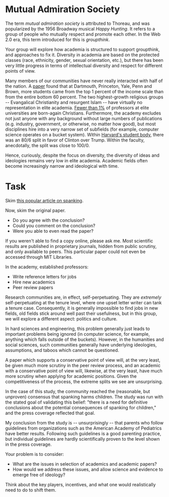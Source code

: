 # Mutual Admiration Society 

The term *mutual admiration society* is attributed to Thoreau, and was
popularized by the 1956 Broadway musical *Happy Hunting*. It refers to
a group of people who mutually respect and promote each other. In the
Web 2.0 era, this term introduced for this is *groupthink*.

Your group will explore how academia is structured to support
groupthink, and approaches to fix it. Diversity in academia are based
on the protected classes (race, ethnicity, gender, sexual orientation,
etc.), but there has been very little progress in terms of
intellectual diversity and respect for different points of view.

Many members of our communities have never really interacted with half
of the nation. A
[paper](https://www.nytimes.com/interactive/2017/01/18/upshot/some-colleges-have-more-students-from-the-top-1-percent-than-the-bottom-60.html)
found that at Dartmouth, Princeton, Yale, Penn and Brown, more
students came from the top 1 percent of the income scale than from the
entire bottom 60 percent. The two highest-growth religious groups --
Evangalical Christianity and resurgent Islam -- have virtually no
representation in elite academia. [Fewer than
1%](http://religion.ssrc.org/reforum/Gross_Simmons.pdf) of professors
at elite universities are born-again Christians. Furthermore, the
academy excludes not just anyone with any background without large
numbers of publications (e.g. industry, government, or otherwise, no
matter how good), but most disciplines hire into a very narrow set of
subfields (for example, computer science operates on a bucket
system). Within [Harvard's student
body](http://harvardmagazine.com/2017/05/harvards-class-gap), there
was an 80/6 split in favor of Clinton over Trump. Within the faculty,
anecdotally, the split was close to 100/0.

Hence, curiously, despite the focus on diversity, the diversity of
ideas and ideologies remains very low in elite academia. Academic
fields often become increasingly narrow and ideological with time.

# Task

Skim [this popular article on
spanking](https://news.utexas.edu/2016/04/25/risks-of-harm-from-spanking-confirmed-by-researchers).

Now, skim the original paper.

* Do you agree with the conclusion?
* Could you comment on the conclusion?
* Were you able to even read the paper?

If you weren't able to find a copy online, please ask me. Most
scientific results are published in proprietary journals, hidden from
public scrutiny, and only available to peers. This particular paper
could not even be accessed through MIT Libraries.

In the academy, established professors:

* Write reference letters for jobs
* Hire new academics
* Peer review papers

Research communities are, in effect, self-perpetuating. They are
*extremely* self-perpetuating at the tenure level, where one upset
letter writer can tank a tenure case. Consequently, it is generally
impossible to find jobs in new fields, old fields stick around well
past their usefulness, but in this group, we will explore a different
aspect: politics and culture.

In hard sciences and engineering, this problem generally just leads to
important problems being ignored (in computer science, for example,
anything which falls outside of the buckets). However, in the
humanities and social sciences, such communities generally have
underlying ideologies, assumptions, and taboos which cannot be
questioned.

A paper which supports a conservative point of view will, at the very
least, be given much more scrutiny in the peer review process, and an
academic with a conservative point of view will, likewise, at the very
least, have much more scrutiny when applying for academic
positions. Given the competitiveness of the process, the extreme
splits we see are unsurprising.

In the case of this study, the community reached the (reasonable, but
unproven) consensus that spanking harms children. The study was run
with the stated goal of validating this belief: "there is a need for
definitive conclusions about the potential consequences of spanking
for children," and the press coverage reflected that goal.

My conclusion from the study is -- unsurprisingly -- that parents who
follow guidelines from organizations such as the American Academy of
Pediatrics have better results. Following such guidelines is a good
parenting practice, but individual guidelines are hardly
scientifically proven to the level shown in the press coverage.

Your problem is to consider:

* What are the issues in selection of academics and academic papers?
* How would we address these issues, and allow science and evidence
  to emerge free of ideology?

Think about the key players, incentives, and what one would
realistically need to do to shift them.
